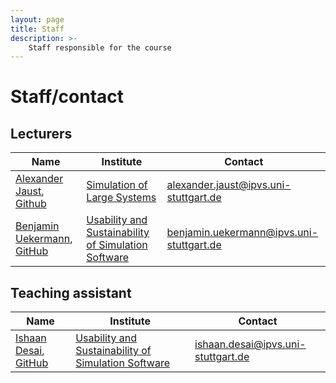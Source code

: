 ```yaml
---
layout: page
title: Staff
description: >-
    Staff responsible for the course
---
```


# Staff/contact

## Lecturers


| Name | Institute | Contact |
|----- | --------- | ------- |
 [Alexander Jaust](https://www.ipvs.uni-stuttgart.de/de/institut/team/Jaust-00001/), [Github](https://github.com/ajaust) | [Simulation of Large Systems](https://www.ipvs.uni-stuttgart.de/departments/sgs/) | [alexander.jaust@ipvs.uni-stuttgart.de](mailto:alexander.jaust@ipvs.uni-stuttgart.de) |
| [Benjamin Uekermann](https://www.ipvs.uni-stuttgart.de/institute/team/Uekermann-00001/), [GitHub](https://github.com/uekerman) | [Usability and Sustainability of Simulation Software](https://www.ipvs.uni-stuttgart.de/departments/us3/) | [benjamin.uekermann@ipvs.uni-stuttgart.de](mailto:benjamin.uekermann@ipvs.uni-stuttgart.de) |


## Teaching assistant

| Name | Institute | Contact |
|----- | --------- | ------- |
 [Ishaan Desai](https://www.ipvs.uni-stuttgart.de/institute/team/Desai/), [GitHub](https://github.com/IshaanDesai) | [Usability and Sustainability of Simulation Software](https://www.ipvs.uni-stuttgart.de/departments/us3/) | [ishaan.desai@ipvs.uni-stuttgart.de](mailto:ishaan.desai@ipvs.uni-stuttgart.de) |
